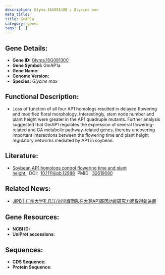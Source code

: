 ```yaml
---
description: Glyma.16G091300 ; Glycine max
meta_title:
title: GmAP1a
category: genes
tags: [  ]
---
```


## Gene Details:
- **Gene ID:**	[Glyma.16G091300](https://www.maizegdb.org/gene_center/gene/Glyma.16G091300)
- **Gene Symbol:** GmAP1a
- **Gene Name:** 
- **Genome Version:** []()
- **Species:** *Glycine max*

## Functional Description:
   - Loss of function of all four AP1 homologs resulted in delayed flowering and modified floral morphology. Interestingly, stem node number and plant height were greater in the AP1 quadruple mutants. Further analysis suggested that GmAP1 regulates the expression of several flowering-related and GA metabolic pathway-related genes, thereby uncovering important interactions between the flowering time and plant height regulatory networks mediated by AP1 in soybean.

## Literature:
   - [Soybean AP1 homologs control flowering time and plant height.]( https://onlinelibrary.wiley.com/doi/10.1111/jipb.12988)&nbsp;&nbsp;DOI:&nbsp;&nbsp;[10.1111/jipb.12988](https://onlinelibrary.wiley.com/doi/10.1111/jipb.12988)&nbsp;&nbsp;PMID:&nbsp;&nbsp;[32619080](https://pubmed.ncbi.nlm.nih.gov/32619080/)

## Related News:
   - [JIPB | 广州大学孔凡江/刘宝辉团队在大豆AP1基因功能研究方面取得新进展](https://mp.weixin.qq.com/s?__biz=Mzg3MDEwNDEyMg==&mid=2247491932&idx=3&sn=e95ffb9437116812b76d87481d398c1f&chksm=ce904c09f9e7c51f4771f95cad389c230986b62b896497b308a2e995aa84e48f9899ad8c3162&scene=27#wechat_redirect)

## Gene Resources:
- **NCBI ID:** [](https://www.ncbi.nlm.nih.gov/gene/?term=)
- **UniProt accessions:** [](https://www.uniprot.org/uniprotkb//entry)

## Sequences:
- **CDS Sequence:**
- **Protein Sequence:**
